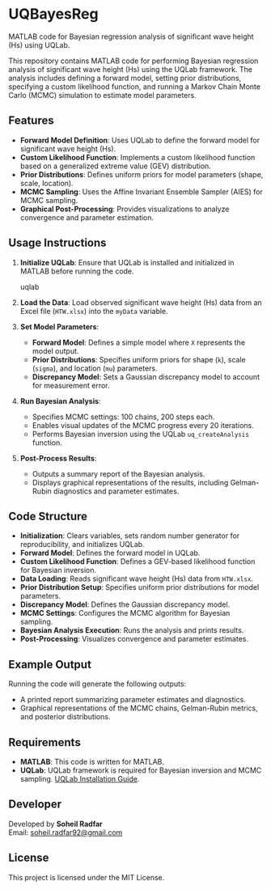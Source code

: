 # UQBayesReg
MATLAB code for Bayesian regression analysis of significant wave height (Hs) using UQLab.

This repository contains MATLAB code for performing Bayesian regression analysis of significant wave height (Hs) using the UQLab framework. The analysis includes defining a forward model, setting prior distributions, specifying a custom likelihood function, and running a Markov Chain Monte Carlo (MCMC) simulation to estimate model parameters.

## Features

- **Forward Model Definition**: Uses UQLab to define the forward model for significant wave height (Hs).
- **Custom Likelihood Function**: Implements a custom likelihood function based on a generalized extreme value (GEV) distribution.
- **Prior Distributions**: Defines uniform priors for model parameters (shape, scale, location).
- **MCMC Sampling**: Uses the Affine Invariant Ensemble Sampler (AIES) for MCMC sampling.
- **Graphical Post-Processing**: Provides visualizations to analyze convergence and parameter estimation.

## Usage Instructions

1. **Initialize UQLab**: Ensure that UQLab is installed and initialized in MATLAB before running the code.

   uqlab

2. **Load the Data**: Load observed significant wave height (Hs) data from an Excel file (`HTW.xlsx`) into the `myData` variable.

3. **Set Model Parameters**:
   - **Forward Model**: Defines a simple model where `X` represents the model output.
   - **Prior Distributions**: Specifies uniform priors for shape (`k`), scale (`sigma`), and location (`mu`) parameters.
   - **Discrepancy Model**: Sets a Gaussian discrepancy model to account for measurement error.

4. **Run Bayesian Analysis**:
   - Specifies MCMC settings: 100 chains, 200 steps each.
   - Enables visual updates of the MCMC progress every 20 iterations.
   - Performs Bayesian inversion using the UQLab `uq_createAnalysis` function.

5. **Post-Process Results**:
   - Outputs a summary report of the Bayesian analysis.
   - Displays graphical representations of the results, including Gelman-Rubin diagnostics and parameter estimates.

## Code Structure

- **Initialization**: Clears variables, sets random number generator for reproducibility, and initializes UQLab.
- **Forward Model**: Defines the forward model in UQLab.
- **Custom Likelihood Function**: Defines a GEV-based likelihood function for Bayesian inversion.
- **Data Loading**: Reads significant wave height (Hs) data from `HTW.xlsx`.
- **Prior Distribution Setup**: Specifies uniform prior distributions for model parameters.
- **Discrepancy Model**: Defines the Gaussian discrepancy model.
- **MCMC Settings**: Configures the MCMC algorithm for Bayesian sampling.
- **Bayesian Analysis Execution**: Runs the analysis and prints results.
- **Post-Processing**: Visualizes convergence and parameter estimates.

## Example Output

Running the code will generate the following outputs:
- A printed report summarizing parameter estimates and diagnostics.
- Graphical representations of the MCMC chains, Gelman-Rubin metrics, and posterior distributions.

## Requirements

- **MATLAB**: This code is written for MATLAB.
- **UQLab**: UQLab framework is required for Bayesian inversion and MCMC sampling. [UQLab Installation Guide](https://www.uqlab.com/installation).

## Developer

Developed by **Soheil Radfar**  
Email: [soheil.radfar92@gmail.com](mailto:soheil.radfar92@gmail.com)

## License

This project is licensed under the MIT License.
